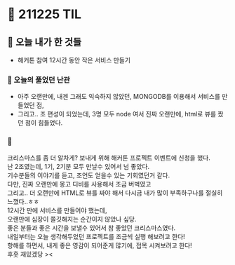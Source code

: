 # :rocket: 211225 TIL

## :seedling: 오늘 내가 한 것들
* 해커톤 참여 12시간 동안 작은 서비스 만들기

### :speech_balloon: 오늘의 풀었던 난관
* 아주 오랜만에, 내겐 그래도 익숙하지 않았던, MONGODB를 이용해서 서비스를 만들었던 점,
* 그리고.. 조 편성이 되었는데, 3명 모두 node 여서 진짜 오랜만에, html로 뷰를 짰던 점이 힘들었다.

### :muscle: 
크리스마스를 좀 더 알차게? 보내게 위해 해커톤 프로젝트 이벤트에 신청을 했다.    
난 2조였는데, 1기, 2기분 모두 만날수 있어서 넘 좋았다.    
기수분들의 이야기를 듣고, 조언도 얻을수 있는 기회였던거 같다.    
다만, 진짜 오랜만에 몽고 디비를 사용해서 조금 버벅였고  
그리고.. 더 오랜만에 HTML로 뷰를 짜야 해서 다시금 내가 많이 부족하구나를 절실히 느꼈다..ㅎㅎ  
12시간 만에 서비스를 만들어야 했는데,  
오랜만에 심장이 쫄깃해지는 순간이지 않았나 싶당.  
좋은 분들과 좋은 시간을 보낼수 있어서 참 좋았던 크리스마스였다.  
내일부터는 오늘 생각해두었던 프로젝트를 조금씩 실행 해보려고 한다!  
항해를 하면서, 내게 좋은 영감이 되어준게 많기에, 접목 시켜보려고 한다!   
후훗 재밌겠당 ><    
